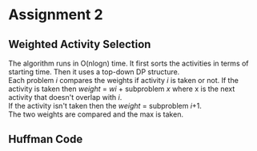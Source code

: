 # Assignment 2


## Weighted Activity Selection
The algorithm runs in O(nlogn) time. It first sorts the activities in terms of starting time. Then it uses a top-down DP structure.  
Each problem _i_ compares the weights if activity _i_ is taken or not. If the activity is taken then _weight_ = _wi_ + subproblem _x_ where x is the next activity that doesn't overlap with _i_.  
If the activity isn't taken then the _weight_ = subproblem _i_+1.  
The two weights are compared and the max is taken.

## Huffman Code